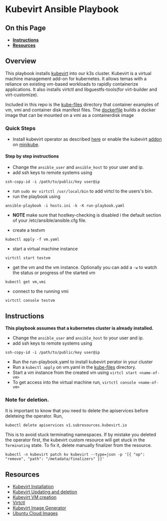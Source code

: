 # Kubevirt Ansible Playbook 

## On this Page 
- [**Instructions**](#inst)
- [**Resources**](#res)

## Overview 
This playbook installs [kubevirt](https://kubevirt.io/user-guide/) into our k3s cluster. Kubevirt is a virtual machine management add-on for kubernetes. It allows temas with a reliance on existing vm-based workloads to rapidly containerize applications. It also installs virtctl and libguestfs-tools(for virt-builder and virt-customize).

Included in this repo is the [kube-files](kube-files) directory that container examples of vm, vmi and container disk manifest files. The [dockerfile](dockerfile) builds a docker image that can be mounted on a vmi as a containerdisk image

### Quick Steps
- Install kubevirt operator as described [here](https://kubevirt.io/user-guide/operations/installation/) or enable the kubevirt [addon](https://kubevirt.io/quickstart_minikube/) on [minikube](https://minikube.sigs.k8s.io/docs/start/). 

#### Step by step instructions
- Change the `ansible_user` and `ansible_host` to your user and ip. 
- add ssh keys to remote systems using
```ShellSession
ssh-copy-id -i /path/to/public/key user@ip
``` 
- run `sudo mv virtctl /usr/local/bin` to add virtcl to the users's bin.
- run the playbook using
```ShellSession
ansible-playbook -i hosts.ini -k -K run-playbook.yaml 
```  
* **NOTE** make sure that hostkey-checking is disabled i  the default section of your /etc/ansible/ansible.cfg file.
- create a testvm 
```ShellSession
kubectl apply -f vm.yaml
``` 
- start a virtual machine instance 
```ShellSession
virtctl start testvm
``` 
- get the vm and the vm instance. Optionally you can add a `-w` to watch the status or progress of the started vm
```ShellSession
kubectl get vm,vmi
``` 
- connect to the running vmi
```ShellSession
virtctl console testvm
``` 

## Instructions <a id='instr'></a>
**This playbook assumes that a kubernetes cluster is already installed.** 
- Change the `ansible_user` and `ansible_host` to your user and ip. 
- add ssh keys to remote systems using
```ShellSession
ssh-copy-id -i /path/to/public/key user@ip
``` 
- Run the run-playbook.yaml to install kubevirt perator in your cluster 
- Run a `kubectl apply` on vm.yaml in the [kube-files](kube-files) directory. 
- Start a vm instance from the created vm using `virtcl start <name-of-vm>` 
- To get access into the virtual machine run, `virtctl console <name-of-vm>`

### Note for deletion. 
It is important to know that you need to delete the apiservices before deleteing the operator. Run, 
```ShellSession
kubectl delete apiservices v1.subresources.kubevirt.io
``` 
This is to avoid stuck terminating namespaces. If by mistake you deleted the operator first, the kubevirt custom resource will get stuck in the `Terminating` state. To fix it, delete manually finalizer from the resource.
```ShellSession
kubectl -n kubevirt patch kv kubevirt --type=json -p '[{ "op": "remove", "path": "/metadata/finalizers" }]'
``` 

## Resources <a id='res'></a>
- [Kubevirt Installation](https://kubevirt.io/user-guide/operations/installation/)
- [Kubevirt Updating and deletion](https://kubevirt.io/user-guide/operations/updating_and_deletion/)
- [Kubevirt VM creation](https://kubevirt.io/user-guide/virtual_machines/virtual_machine_instances/)
- [Virtctl]( https://github.com/kubevirt/kubevirt.github.io/blob/main/_includes/quickstarts/virtctl.md)
- [Kubevirt Image Generator](https://github.com/Tedezed/kubevirt-images-generator)
- [Ubuntu Cloud Images](https://cloud-images.ubuntu.com/)
